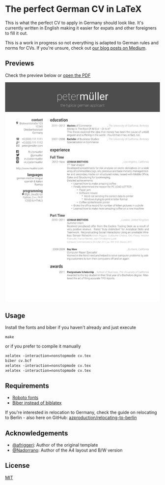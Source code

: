# The perfect German CV in LaTeX

This is what the perfect CV to apply in Germany should look like. It's currently written in English making it easier for expats and other foreigners to fill it out.

This is a work in progress so not everything is adapted to German rules and norms for CVs. If you're unsure, check out [our blog posts on Medium](https://medium.com/germanitjobs-com).

## Previews
Check the preview below or [open the PDF](https://github.com/germanitjobs/perfect-german-cv/raw/master/cv.pdf)

![Preview of the perfect German CV](cv.jpg)

## Usage
Install the fonts and biber if you haven't already and just execute

```
make
```

or if you prefer to compile it manually

```
xelatex -interaction=nonstopmode cv.tex
biber cv.bcf
xelatex -interaction=nonstopmode cv.tex
xelatex -interaction=nonstopmode cv.tex
```

## Requirements
* [Roboto fonts](https://material.google.com/resources/roboto-noto-fonts.html)
* [Biber instead of biblatex](http://biblatex-biber.sourceforge.net/)

If you're interested in relocation to Germany, check the guide on relocating to Berlin - also here on GitHub:  [azproduction/relocating-to-berlin](https://github.com/azproduction/relocating-to-berlin)

## Acknowledgements
* [@afriggeri](https://github.com/afriggeri): Author of the original template
* [@Nadorrano](https://github.com/Nadorrano/cv-friggeri-x): Author of the A4 layout and B/W version

## License
[MIT](LICENSE)
